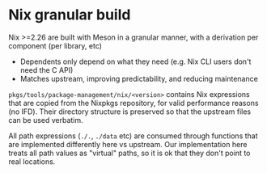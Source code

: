 # Nix granular build

Nix >=2.26 are built with Meson in a granular manner, with a derivation per component (per library, etc)
- Dependents only depend on what they need (e.g. Nix CLI users don't need the C API)
- Matches upstream, improving predictability, and reducing maintenance

`pkgs/tools/package-management/nix/<version>` contains Nix expressions that are copied from the Nixpkgs repository, for valid performance reasons (no IFD).
Their directory structure is preserved so that the upstream files can be used verbatim.

All path expressions (`./.`, `./data` etc) are consumed through functions that are implemented differently here vs upstream.
Our implementation here treats all path values as "virtual" paths, so it is ok that they don't point to real locations.

